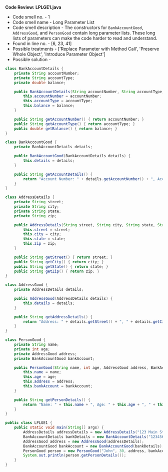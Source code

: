 **Code Review: LPLGE1.java**
  - Code smell no. - 1
  - Code smell name - Long Parameter List
  - Code smell description - The constructors for `BankAccountGood`, `AddressGood`, and `PersonGood` contain long parameter lists. These long lists of parameters can make the code harder to read and understand.
  - Found in line no. - [6, 23, 41]
  - Possible treatments - ['Replace Parameter with Method Call', 'Preserve Whole Object', 'Introduce Parameter Object']
  - Possible solution - 

```java
class BankAccountDetails {
    private String accountNumber;
    private String accountType;
    private double balance;

    public BankAccountDetails(String accountNumber, String accountType, double balance) {
        this.accountNumber = accountNumber;
        this.accountType = accountType;
        this.balance = balance;
    }

    public String getAccountNumber() { return accountNumber; }
    public String getAccountType() { return accountType; }
    public double getBalance() { return balance; }
}

class BankAccountGood {
    private BankAccountDetails details;

    public BankAccountGood(BankAccountDetails details) {
        this.details = details;
    }

    public String getAccountDetails() {
        return "Account Number: " + details.getAccountNumber() + ", Account Type: " + details.getAccountType() + ", Balance: " + details.getBalance();
    }
}

class AddressDetails {
    private String street;
    private String city;
    private String state;
    private String zip;

    public AddressDetails(String street, String city, String state, String zip) {
        this.street = street;
        this.city = city;
        this.state = state;
        this.zip = zip;
    }

    public String getStreet() { return street; }
    public String getCity() { return city; }
    public String getState() { return state; }
    public String getZip() { return zip; }
}

class AddressGood {
    private AddressDetails details;

    public AddressGood(AddressDetails details) {
        this.details = details;
    }

    public String getAddressDetails() {
        return "Address: " + details.getStreet() + ", " + details.getCity() + ", " + details.getState() + ", " + details.getZip();
    }
}

class PersonGood {
    private String name;
    private int age;
    private AddressGood address;
    private BankAccountGood bankAccount;

    public PersonGood(String name, int age, AddressGood address, BankAccountGood bankAccount) {
        this.name = name;
        this.age = age;
        this.address = address;
        this.bankAccount = bankAccount;
    }

    public String getPersonDetails() {
        return "Name: " + this.name + ", Age: " + this.age + ", " + this.address.getAddressDetails() + ", " + this.bankAccount.getAccountDetails();
    }
}

public class LPLGE1 {
    public static void main(String[] args) {
        AddressDetails addressDetails = new AddressDetails("123 Main St", "Springfield", "IL", "62701");
        BankAccountDetails bankDetails = new BankAccountDetails("123456789", "Checking", 1000.00);
        AddressGood address = new AddressGood(addressDetails);
        BankAccountGood bankAccount = new BankAccountGood(bankDetails);
        PersonGood person = new PersonGood("John", 30, address, bankAccount);
        System.out.println(person.getPersonDetails());
    }
}
```